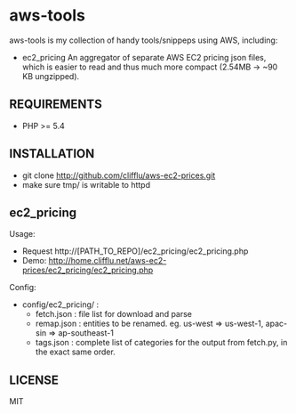 aws-tools
=============================

aws-tools is my collection of handy tools/snippeps using AWS, including:

* ec2_pricing
An aggregator of separate AWS EC2 pricing json files, which is easier to read and thus much more compact (2.54MB -> ~90 KB ungzipped). 

REQUIREMENTS
-----------------------------
* PHP >= 5.4

INSTALLATION
-----------------------------
* git clone http://github.com/clifflu/aws-ec2-prices.git
* make sure tmp/ is writable to httpd

ec2_pricing
-----------------------------

Usage:
* Request http://[PATH_TO_REPO]/ec2_pricing/ec2_pricing.php
* Demo: http://home.clifflu.net/aws-ec2-prices/ec2_pricing/ec2_pricing.php

Config:
* config/ec2_pricing/ : 
    * fetch.json : file list for download and parse
    * remap.json : entities to be renamed. eg. us-west => us-west-1, apac-sin => ap-southeast-1
    * tags.json : complete list of categories for the output from fetch.py, in the exact same order.



LICENSE
-----------------------------
MIT
